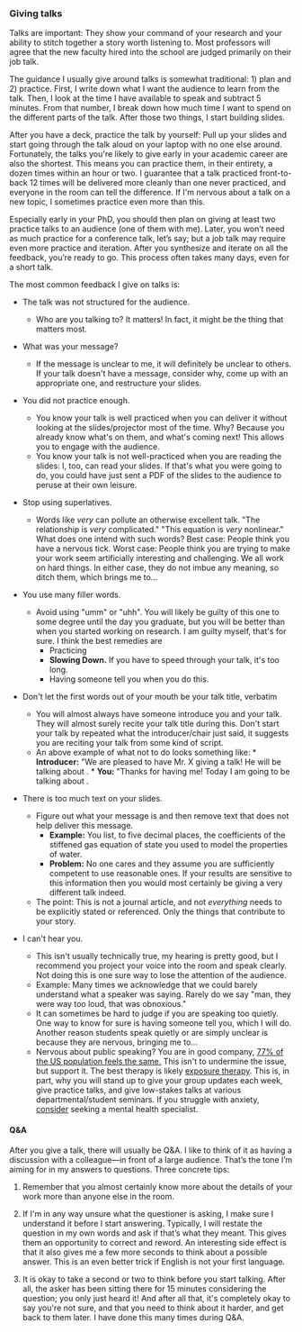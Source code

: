 ### Giving talks

Talks are important: They show your command of your research and your ability to stitch together a story worth listening to.
Most professors will agree that the new faculty hired into the school are judged primarily on their job talk.

The guidance I usually give around talks is somewhat traditional: 1) plan and 2) practice.
First, I write down what I want the audience to learn from the talk.
Then, I look at the time I have available to speak and subtract 5 minutes.
From that number, I break down how much time I want to spend on the different parts of the talk.
After those two things, I start building slides.

After you have a deck, practice the talk by yourself: Pull up your slides and start going through the talk aloud on your laptop with no one else around. 
Fortunately, the talks you're likely to give early in your academic career are also the shortest.
This means you can practice them, in their entirety, a dozen times within an hour or two.
I guarantee that a talk practiced front-to-back 12 times will be delivered more cleanly than one never practiced, and everyone in the room can tell the difference.
If I'm nervous about a talk on a new topic, I sometimes practice even more than this. 

Especially early in your PhD, you should then plan on giving at least two practice talks to an audience (one of them with me).
Later, you won’t need as much practice for a conference talk, let’s say; but a job talk may require even more practice and iteration.
After you synthesize and iterate on all the feedback, you’re ready to go.
This process often takes many days, even for a short talk.

The most common feedback I give on talks is:
* The talk was not structured for the audience. 
  * Who are you talking to? It matters! In fact, it might be the thing that matters most.
* What was your message? 
  *  If the message is unclear to me, it will definitely be unclear to others. If your talk doesn't have a message, consider why, come up with an appropriate one, and restructure your slides.
* You did not practice enough. 
  *  You know your talk is well practiced when you can deliver it without looking at the slides/projector most of the time. Why? Because you already know what's on them, and what's coming next! This allows you to engage with the audience. 
  *  You know your talk is not well-practiced when you are reading the slides: I, too, can read your slides. If that's what you were going to do, you could have just sent a PDF of the slides to the audience to peruse at their own leisure.
*  Stop using superlatives.
    *  Words like _very_ can pollute an otherwise excellent talk. "The relationship is _very_ complicated." "This equation is _very_ nonlinear." What does one intend with such words? Best case: People think you have a nervous tick. Worst case: People think you are trying to make your work seem artificially interesting and challenging. We all work on hard things. In either case, they do not imbue any meaning, so ditch them, which brings me to...
*  You use many filler words.
   * Avoid using "umm" or "uhh". You will likely be guilty of this one to some degree until the day you graduate, but you will be better than when you started working on research. I am guilty myself, that's for sure. I think the best remedies are
     * Practicing
     * __Slowing Down.__ If you have to speed through your talk, it's too long.
     * Having someone tell you when you do this.
* Don't let the first words out of your mouth be your talk title, verbatim
	* You will almost always have someone introduce you and your talk. They will almost surely recite your talk title during this. Don't start your talk by repeated what the introducer/chair just said, it suggests you are reciting your talk from some kind of script. 
	* An above example of what not to do looks something like:
			* __Introducer:__ "We are pleased to have Mr. X giving a talk! He will be talking about <your talk title here>.
			* __You:__ "Thanks for having me! Today I am going to be talking about <your talk title here>.

* There is too much text on your slides.
   * Figure out what your message is and then remove text that does not help deliver this message. 
      * __Example:__ You list, to five decimal places, the coefficients of the stiffened gas equation of state you used to model the properties of water.
      * __Problem:__ No one cares and they assume you are sufficiently competent to use reasonable ones. If your results are sensitive to this information then you would most certainly be giving a very different talk indeed. 
   * The point: This is not a journal article, and not _everything_ needs to be explicitly stated or referenced. Only the things that contribute to your story.
* I can't hear you.
   * This isn't usually technically true, my hearing is pretty good, but I recommend you project your voice into the room and speak clearly. Not doing this is one sure way to lose the attention of the audience. 
   * Example: Many times we acknowledge that we could barely understand what a speaker was saying. Rarely do we say "man, they were way too loud, that was obnoxious."
   * It can sometimes be hard to judge if you are speaking too quietly. One way to know for sure is having someone tell you, which I will do. Another reason students speak quietly or are simply unclear is because they are nervous, bringing me to...
   * Nervous about public speaking? You are in good company, [77% of the US population feels the same.](https://orai.com/blog/fear-of-public-speaking-statistics/) This isn't to undermine the issue, but support it. The best therapy is likely [exposure therapy](https://www.apa.org/ptsd-guideline/patients-and-families/exposure-therapy). This is, in part, why you will stand up to give your group updates each week, give practice talks, and give low-stakes talks at various departmental/student seminars. If you struggle with anxiety, [consider](https://www.apa.org/ptsd-guideline/patients-and-families/seeking-therapy) seeking a mental health specialist.

#### Q&A

After you give a talk, there will usually be Q&A.
I like to think of it as having a discussion with a colleague—in front of a large audience.
That’s the tone I’m aiming for in my answers to questions.
Three concrete tips:

1. Remember that you almost certainly know more about the details of your work more than anyone else in the room.

2. If I'm in any way unsure what the questioner is asking, I make sure I understand it before I start answering.
Typically, I will restate the question in my own words and ask if that’s what they meant.
This gives them an opportunity to correct and reword.
An interesting side effect is that it also gives me a few more seconds to think about a possible answer.
This is an even better trick if English is not your first language.

3. It is okay to take a second or two to think before you start talking.
After all, the asker has been sitting there for 15 minutes considering the question; you only just heard it!
And after all that, it's completely okay to say you're not sure, and that you need to think about it harder, and get back to them later.
I have done this many times during Q&A.

